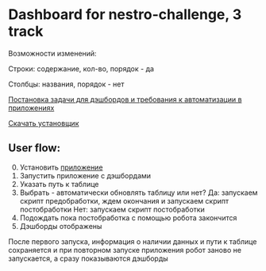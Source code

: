# Dashboard for nestro-challenge, 3 track

Возможности изменений:

Строки: содержание, кол-во, порядок - да 

Столбцы: названия, порядок - нет

[Постановка задачи для дэшбордов и требования к автоматизации в приложениях](https://autumn-athlete-fea.notion.site/b0f7889d5f774bfea0f683e0ef71b654?pvs=4)

[Скачать установщик](https://github.com/alexeynau/flutter-dashboard/releases/tag/v0.0.2)
## User flow:
0) Установить [приложение](https://github.com/alexeynau/flutter-dashboard/releases/tag/v0.0.2)
1) Запустить приложение с дэшбордами
2) Указать путь к таблице
3) Выбрать - автоматически обновлять таблицу или нет?
Да: запускаем скрипт предобработки, ждем окончания и запускаем скрипт постобработки 
Нет: запускаем скрипт постобработки
4) Подождать пока постобработка с помощью робота закончится
5) Дэшборды отображены

После первого запуска, информация о наличии данных и пути к таблице сохраняется и при повторном запуске приложения робот заново не запускается, а сразу показываются дэшборды



